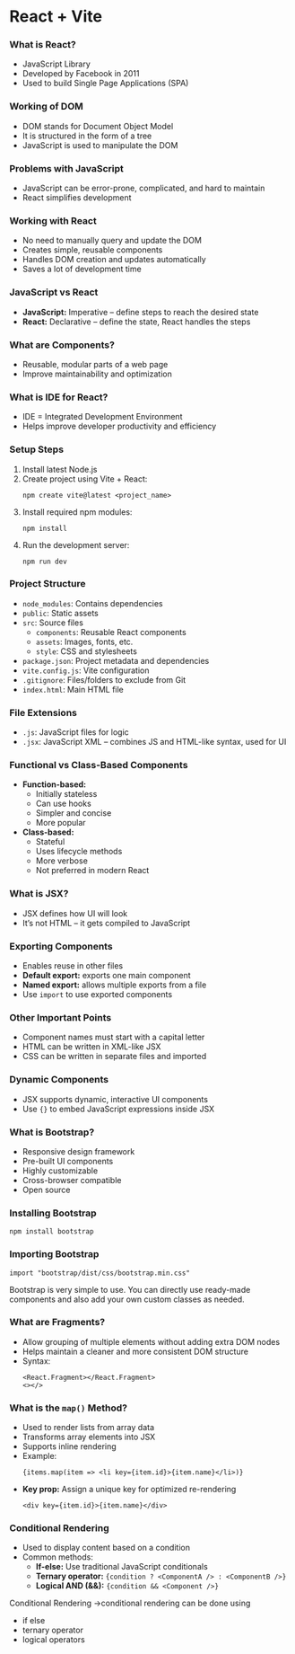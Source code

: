   <h1>React + Vite</h1>

  <h3>What is React?</h3>
  <ul>
    <li>JavaScript Library</li>
    <li>Developed by Facebook in 2011</li>
    <li>Used to build Single Page Applications (SPA)</li>
  </ul>

  <h3>Working of DOM</h3>
  <ul>
    <li>DOM stands for Document Object Model</li>
    <li>It is structured in the form of a tree</li>
    <li>JavaScript is used to manipulate the DOM</li>
  </ul>

  <h3>Problems with JavaScript</h3>
  <ul>
    <li>JavaScript can be error-prone, complicated, and hard to maintain</li>
    <li>React simplifies development</li>
  </ul>

  <h3>Working with React</h3>
  <ul>
    <li>No need to manually query and update the DOM</li>
    <li>Creates simple, reusable components</li>
    <li>Handles DOM creation and updates automatically</li>
    <li>Saves a lot of development time</li>
  </ul>

  <h3>JavaScript vs React</h3>
  <ul>
    <li><strong>JavaScript:</strong> Imperative – define steps to reach the desired state</li>
    <li><strong>React:</strong> Declarative – define the state, React handles the steps</li>
  </ul>

  <h3>What are Components?</h3>
  <ul>
    <li>Reusable, modular parts of a web page</li>
    <li>Improve maintainability and optimization</li>
  </ul>

  <h3>What is IDE for React?</h3>
  <ul>
    <li>IDE = Integrated Development Environment</li>
    <li>Helps improve developer productivity and efficiency</li>
  </ul>

  <h3>Setup Steps</h3>
  <ol>
    <li>Install latest Node.js</li>
    <li>Create project using Vite + React:
      <pre><code>npm create vite@latest &lt;project_name&gt;</code></pre>
    </li>
    <li>Install required npm modules:
      <pre><code>npm install</code></pre>
    </li>
    <li>Run the development server:
      <pre><code>npm run dev</code></pre>
    </li>
  </ol>

  <h3>Project Structure</h3>
  <ul>
    <li><code>node_modules</code>: Contains dependencies</li>
    <li><code>public</code>: Static assets</li>
    <li><code>src</code>: Source files
      <ul>
        <li><code>components</code>: Reusable React components</li>
        <li><code>assets</code>: Images, fonts, etc.</li>
        <li><code>style</code>: CSS and stylesheets</li>
      </ul>
    </li>
    <li><code>package.json</code>: Project metadata and dependencies</li>
    <li><code>vite.config.js</code>: Vite configuration</li>
    <li><code>.gitignore</code>: Files/folders to exclude from Git</li>
    <li><code>index.html</code>: Main HTML file</li>
  </ul>

  <h3>File Extensions</h3>
  <ul>
    <li><code>.js</code>: JavaScript files for logic</li>
    <li><code>.jsx</code>: JavaScript XML – combines JS and HTML-like syntax, used for UI</li>
  </ul>

  <h3>Functional vs Class-Based Components</h3>
  <ul>
    <li><strong>Function-based:</strong>
      <ul>
        <li>Initially stateless</li>
        <li>Can use hooks</li>
        <li>Simpler and concise</li>
        <li>More popular</li>
      </ul>
    </li>
    <li><strong>Class-based:</strong>
      <ul>
        <li>Stateful</li>
        <li>Uses lifecycle methods</li>
        <li>More verbose</li>
        <li>Not preferred in modern React</li>
      </ul>
    </li>
  </ul>

  <h3>What is JSX?</h3>
  <ul>
    <li>JSX defines how UI will look</li>
    <li>It’s not HTML – it gets compiled to JavaScript</li>
  </ul>

  <h3>Exporting Components</h3>
  <ul>
    <li>Enables reuse in other files</li>
    <li><strong>Default export:</strong> exports one main component</li>
    <li><strong>Named export:</strong> allows multiple exports from a file</li>
    <li>Use <code>import</code> to use exported components</li>
  </ul>

  <h3>Other Important Points</h3>
  <ul>
    <li>Component names must start with a capital letter</li>
    <li>HTML can be written in XML-like JSX</li>
    <li>CSS can be written in separate files and imported</li>
  </ul>

  <h3>Dynamic Components</h3>
  <ul>
    <li>JSX supports dynamic, interactive UI components</li>
    <li>Use <code>{}</code> to embed JavaScript expressions inside JSX</li>
  </ul>

  <h3>What is Bootstrap?</h3>
  <ul>
    <li>Responsive design framework</li>
    <li>Pre-built UI components</li>
    <li>Highly customizable</li>
    <li>Cross-browser compatible</li>
    <li>Open source</li>
  </ul>

  <h3>Installing Bootstrap</h3>
  <pre><code>npm install bootstrap</code></pre>

  <h3>Importing Bootstrap</h3>
  <pre><code>import "bootstrap/dist/css/bootstrap.min.css"</code></pre>

  <p>Bootstrap is very simple to use. You can directly use ready-made components and also add your own custom classes as needed.</p>


<h3>What are Fragments?</h3>
<ul>
  <li>Allow grouping of multiple elements without adding extra DOM nodes</li>
  <li>Helps maintain a cleaner and more consistent DOM structure</li>
  <li>Syntax:
    <pre><code>&lt;React.Fragment&gt;&lt;/React.Fragment&gt;
&lt;&gt;&lt;/&gt;</code></pre>
  </li>
</ul>

<h3>What is the <code>map()</code> Method?</h3>
<ul>
  <li>Used to render lists from array data</li>
  <li>Transforms array elements into JSX</li>
  <li>Supports inline rendering</li>
  <li>Example:
    <pre><code>{items.map(item =&gt; &lt;li key={item.id}&gt;{item.name}&lt;/li&gt;)}</code></pre>
  </li>
  <li><strong>Key prop:</strong> Assign a unique key for optimized re-rendering
    <pre><code>&lt;div key={item.id}&gt;{item.name}&lt;/div&gt;</code></pre>
  </li>
</ul>

<h3>Conditional Rendering</h3>
<ul>
  <li>Used to display content based on a condition</li>
  <li>Common methods:
    <ul>
      <li><strong>If-else:</strong> Use traditional JavaScript conditionals</li>
      <li><strong>Ternary operator:</strong> <code>{condition ? &lt;ComponentA /&gt; : &lt;ComponentB /&gt;}</code></li>
      <li><strong>Logical AND (&&):</strong> <code>{condition &amp;&amp; &lt;Component /&gt;}</code></li>
    </ul>
  </li>
</ul>


Conditional Rendering
->conditional rendering can be done using

- if else
- ternary operator
- logical operators
